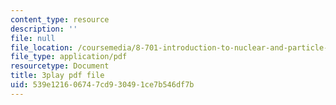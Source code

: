 ```yaml
---
content_type: resource
description: ''
file: null
file_location: /coursemedia/8-701-introduction-to-nuclear-and-particle-physics-fall-2020/539e121606747cd930491ce7b546df7b_FW4H4mIeqnQ.pdf
file_type: application/pdf
resourcetype: Document
title: 3play pdf file
uid: 539e1216-0674-7cd9-3049-1ce7b546df7b
---
```

